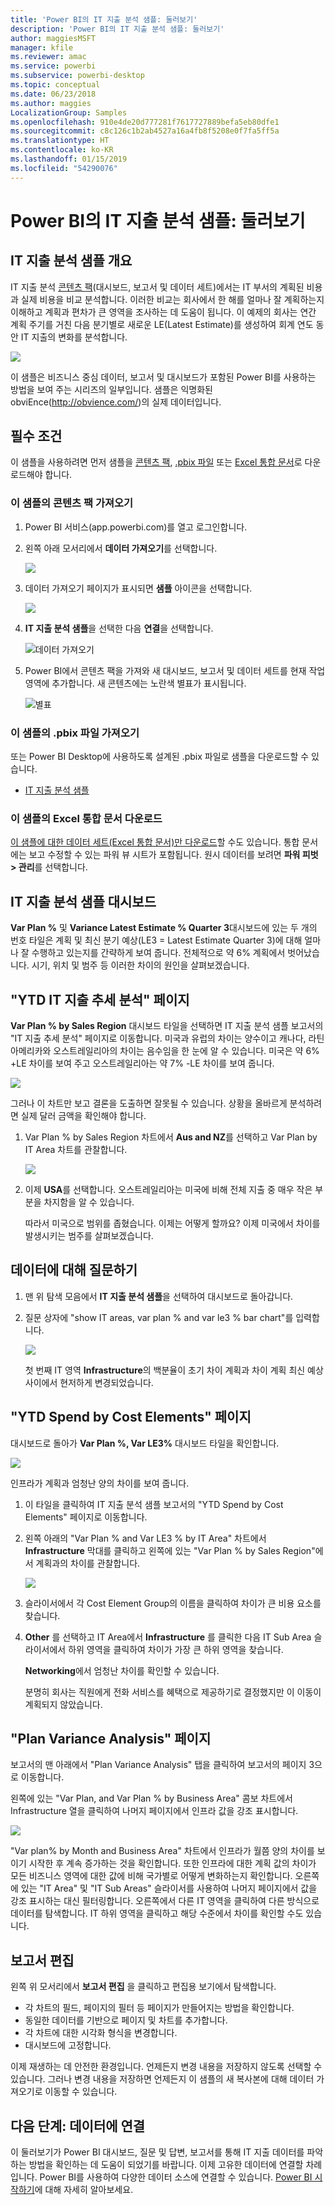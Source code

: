 ```yaml
---
title: 'Power BI의 IT 지출 분석 샘플: 둘러보기'
description: 'Power BI의 IT 지출 분석 샘플: 둘러보기'
author: maggiesMSFT
manager: kfile
ms.reviewer: amac
ms.service: powerbi
ms.subservice: powerbi-desktop
ms.topic: conceptual
ms.date: 06/23/2018
ms.author: maggies
LocalizationGroup: Samples
ms.openlocfilehash: 910e4de20d777281f7617727889befa5eb80dfe1
ms.sourcegitcommit: c8c126c1b2ab4527a16a4fb8f5208e0f7fa5ff5a
ms.translationtype: HT
ms.contentlocale: ko-KR
ms.lasthandoff: 01/15/2019
ms.locfileid: "54290076"
---
```

# <a name="it-spend-analysis-sample-for-power-bi-take-a-tour"></a>Power BI의 IT 지출 분석 샘플: 둘러보기

## <a name="overview-of-the-it-spend-analysis-sample"></a>IT 지출 분석 샘플 개요
IT 지출 분석 [콘텐츠 팩](service-organizational-content-pack-introduction.md)(대시보드, 보고서 및 데이터 세트)에서는 IT 부서의 계획된 비용과 실제 비용을 비교 분석합니다. 이러한 비교는 회사에서 한 해를 얼마나 잘 계획하는지 이해하고 계획과 편차가 큰 영역을 조사하는 데 도움이 됩니다. 이 예제의 회사는 연간 계획 주기를 거친 다음 분기별로 새로운 LE(Latest Estimate)를 생성하여 회계 연도 동안 IT 지출의 변화를 분석합니다.

![](media/sample-it-spend/it1.png)

이 샘플은 비즈니스 중심 데이터, 보고서 및 대시보드가 포함된 Power BI를 사용하는 방법을 보여 주는 시리즈의 일부입니다. 샘플은 익명화된 obviEnce(<http://obvience.com/>)의 실제 데이터입니다.

## <a name="prerequisites"></a>필수 조건

 이 샘플을 사용하려면 먼저 샘플을 [콘텐츠 팩](https://docs.microsoft.com/power-bi/sample-it-spend#get-the-content-pack-for-this-sample), [.pbix 파일](http://download.microsoft.com/download/E/9/8/E98CEB6D-CEBB-41CF-BA2B-1A1D61B27D87/IT%20Spend%20Analysis%20Sample%20PBIX.pbix) 또는 [Excel 통합 문서](http://go.microsoft.com/fwlink/?LinkId=529783)로 다운로드해야 합니다.

### <a name="get-the-content-pack-for-this-sample"></a>이 샘플의 콘텐츠 팩 가져오기

1. Power BI 서비스(app.powerbi.com)를 열고 로그인합니다.
2. 왼쪽 아래 모서리에서 **데이터 가져오기**를 선택합니다.
   
    ![](media/sample-datasets/power-bi-get-data.png)
3. 데이터 가져오기 페이지가 표시되면 **샘플** 아이콘을 선택합니다.
   
   ![](media/sample-datasets/power-bi-samples-icon.png)
4. **IT 지출 분석 샘플**을 선택한 다음 **연결**을 선택합니다.  
  
   ![데이터 가져오기](media/sample-it-spend/it-connect.png)
   
5. Power BI에서 콘텐츠 팩을 가져와 새 대시보드, 보고서 및 데이터 세트를 현재 작업 영역에 추가합니다. 새 콘텐츠에는 노란색 별표가 표시됩니다. 
   
   ![별표](media/sample-it-spend/it-asterisk.png)
  
### <a name="get-the-pbix-file-for-this-sample"></a>이 샘플의 .pbix 파일 가져오기

또는 Power BI Desktop에 사용하도록 설계된 .pbix 파일로 샘플을 다운로드할 수 있습니다. 

 * [IT 지출 분석 샘플](http://download.microsoft.com/download/E/9/8/E98CEB6D-CEBB-41CF-BA2B-1A1D61B27D87/IT%20Spend%20Analysis%20Sample%20PBIX.pbix)

### <a name="get-the-excel-workbook-for-this-sample"></a>이 샘플의 Excel 통합 문서 다운로드
[이 샘플에 대한 데이터 세트(Excel 통합 문서)만 다운로드](http://go.microsoft.com/fwlink/?LinkId=529783)할 수도 있습니다. 통합 문서에는 보고 수정할 수 있는 파워 뷰 시트가 포함됩니다. 원시 데이터를 보려면 **파워 피벗 > 관리**를 선택합니다.


## <a name="the-it-spend-analysis-sample-dashboard"></a>IT 지출 분석 샘플 대시보드
**Var Plan %** 및 **Variance Latest Estimate % Quarter 3**대시보드에 있는 두 개의 번호 타일은 계획 및 최신 분기 예상(LE3 = Latest Estimate Quarter 3)에 대해 얼마나 잘 수행하고 있는지를 간략하게 보여 줍니다. 전체적으로 약 6% 계획에서 벗어났습니다. 시기, 위치 및 범주 등 이러한 차이의 원인을 살펴보겠습니다.

## <a name="ytd-it-spend-trend-analysis-page"></a>"YTD IT 지출 추세 분석" 페이지
**Var Plan % by Sales Region** 대시보드 타일을 선택하면 IT 지출 분석 샘플 보고서의 "IT 지출 추세 분석" 페이지로 이동합니다. 미국과 유럽의 차이는 양수이고 캐나다, 라틴 아메리카와 오스트레일리아의 차이는 음수임을 한 눈에 알 수 있습니다. 미국은 약 6% +LE 차이를 보여 주고 오스트레일리아는 약 7% -LE 차이를 보여 줍니다.

![](media/sample-it-spend/it2.png)

그러나 이 차트만 보고 결론을 도출하면 잘못될 수 있습니다. 상황을 올바르게 분석하려면 실제 달러 금액을 확인해야 합니다.

1. Var Plan % by Sales Region 차트에서 **Aus and NZ**를 선택하고 Var Plan by IT Area 차트를 관찰합니다.

   ![](media/sample-it-spend/it3.png)
2. 이제 **USA**를 선택합니다. 오스트레일리아는 미국에 비해 전체 지출 중 매우 작은 부분을 차지함을 알 수 있습니다.

    따라서 미국으로 범위를 좁혔습니다. 이제는 어떻게 할까요? 이제 미국에서 차이를 발생시키는 범주를 살펴보겠습니다.

## <a name="ask-questions-of-the-data"></a>데이터에 대해 질문하기
1. 맨 위 탐색 모음에서 **IT 지출 분석 샘플**을 선택하여 대시보드로 돌아갑니다.
2. 질문 상자에 "show IT areas, var plan % and var le3 % bar chart"를 입력합니다.

   ![](media/sample-it-spend/it4.png)

   첫 번째 IT 영역 **Infrastructure**의 백분율이 초기 차이 계획과 차이 계획 최신 예상 사이에서 현저하게 변경되었습니다.

## <a name="ytd-spend-by-cost-elements-page"></a>"YTD Spend by Cost Elements" 페이지
대시보드로 돌아가 **Var Plan %, Var LE3%** 대시보드 타일을 확인합니다.

![](media/sample-it-spend/it5.png)

인프라가 계획과 엄청난 양의 차이를 보여 줍니다.

1. 이 타일을 클릭하여 IT 지출 분석 샘플 보고서의 "YTD Spend by Cost Elements" 페이지로 이동합니다.
2. 왼쪽 아래의 "Var Plan % and Var LE3 % by IT Area" 차트에서 **Infrastructure** 막대를 클릭하고 왼쪽에 있는 "Var Plan % by Sales Region"에서 계획과의 차이를 관찰합니다.

    ![](media/sample-it-spend/it6.png)
3. 슬라이서에서 각 Cost Element Group의 이름을 클릭하여 차이가 큰 비용 요소를 찾습니다.
4. **Other** 를 선택하고 IT Area에서 **Infrastructure** 를 클릭한 다음 IT Sub Area 슬라이서에서 하위 영역을 클릭하여 차이가 가장 큰 하위 영역을 찾습니다.  

   **Networking**에서 엄청난 차이를 확인할 수 있습니다.

   분명히 회사는 직원에게 전화 서비스를 혜택으로 제공하기로 결정했지만 이 이동이 계획되지 않았습니다.

## <a name="plan-variance-analysis-page"></a>"Plan Variance Analysis" 페이지
보고서의 맨 아래에서 "Plan Variance Analysis" 탭을 클릭하여 보고서의 페이지 3으로 이동합니다.

왼쪽에 있는 "Var Plan, and Var Plan % by Business Area" 콤보 차트에서 Infrastructure 열을 클릭하여 나머지 페이지에서 인프라 값을 강조 표시합니다.

![](media/sample-it-spend/it7.png)

"Var plan% by Month and Business Area" 차트에서 인프라가 월쯤 양의 차이를 보이기 시작한 후 계속 증가하는 것을 확인합니다. 또한 인프라에 대한 계획 값의 차이가 모든 비즈니스 영역에 대한 값에 비해 국가별로 어떻게 변화하는지 확인합니다. 오른쪽에 있는 "IT Area" 및 "IT Sub Areas" 슬라이서를 사용하여 나머지 페이지에서 값을 강조 표시하는 대신 필터링합니다. 오른쪽에서 다른 IT 영역을 클릭하여 다른 방식으로 데이터를 탐색합니다. IT 하위 영역을 클릭하고 해당 수준에서 차이를 확인할 수도 있습니다.

## <a name="edit-the-report"></a>보고서 편집
왼쪽 위 모서리에서 **보고서 편집** 을 클릭하고 편집용 보기에서 탐색합니다.

* 각 차트의 필드, 페이지의 필터 등 페이지가 만들어지는 방법을 확인합니다.
* 동일한 데이터를 기반으로 페이지 및 차트를 추가합니다.
* 각 차트에 대한 시각화 형식을 변경합니다.
* 대시보드에 고정합니다.

이제 재생하는 데 안전한 환경입니다. 언제든지 변경 내용을 저장하지 않도록 선택할 수 있습니다. 그러나 변경 내용을 저장하면 언제든지 이 샘플의 새 복사본에 대해 데이터 가져오기로 이동할 수 있습니다.

## <a name="next-steps-connect-to-your-data"></a>다음 단계: 데이터에 연결
이 둘러보기가 Power BI 대시보드, 질문 및 답변, 보고서를 통해 IT 지출 데이터를 파악하는 방법을 확인하는 데 도움이 되었기를 바랍니다. 이제 고유한 데이터에 연결할 차례입니다. Power BI를 사용하여 다양한 데이터 소스에 연결할 수 있습니다. [Power BI 시작하기](service-get-started.md)에 대해 자세히 알아보세요.
